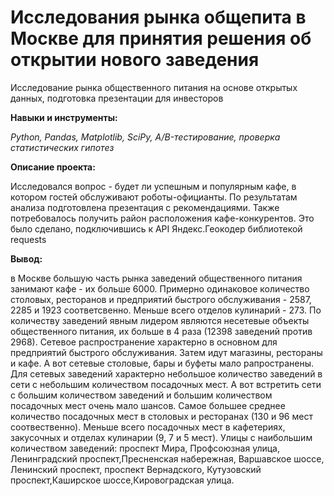 # Исследования рынка общепита в Москве для принятия решения об открытии нового заведения

Исследование рынка общественного питания на основе открытых данных, подготовка презентации для инвесторов


**Навыки и инструменты:**

*Python, Pandas, Matplotlib, SciPy, A/B-тестирование, проверка статистических гипотез*

**Описание проекта:**

Исследовался вопрос - будет ли успешным и популярным кафе, в котором гостей обслуживают роботы-официанты. По результатам анализа подготовлена презентация с рекомендациями.  Также потребовалось получить район расположения кафе-конкурентов. Это было сделано, подключившись к API Яндекс.Геокодер библиотекой requests

**Вывод:**

в Москве большую часть рынка заведений общественного питания занимают кафе - их больше 6000. Примерно одинаковое количество столовых, ресторанов и предприятий быстрого обслуживания - 2587, 2285 и 1923 соответсвенно. Меньше всего отделов кулинарий - 273.
По количеству заведений явным лидером являются несетевые объекты общественного питания, их больше в 4 раза (12398 заведений против 2968).
Сетевое распространение характерно в основном для предприятий быстрого обслуживания. Затем идут магазины, рестораны и кафе. А вот сетевые столовые, бары и буфеты мало рапространены.
Для сетевых заведений характерно небольшое количество заведений в сети с небольшим количеством посадочных мест. А вот встретить сети с большим количеством заведений и большим количеством посадочных мест очень мало шансов.
Самое большее среднее количество посадочных мест в столовых и ресторанах (130 и 96 мест соотвественно). Меньше всего посадочных мест в кафетериях, закусочных и отделах кулинарии (9, 7 и 5 мест).
Улицы с наибольшим количеством заведений: проспект Мира, Профсоюзная улица, Ленинградский проспект,Пресненская набережная, Варшавское шоссе, Ленинский проспект, проспект Вернадского, Кутузовский проспект,Каширское шоссе,Кировоградская улица.
